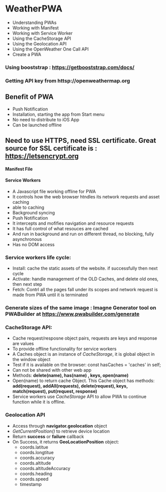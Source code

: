 # WeatherPWA
- Understanding PWAs
- Working with Manifest
- Working with Service Worker
- Using the CacheStorage API
- Using the Geolocation API
- Using the OpenWeather One Call API
- Create a PWA

### Using booststrap : https://getbooststrap.com/docs/

### Getting API key from httsp://openweathermap.org

## Benefit of PWA
- Push Notification
- Installation, starting the app from Start menu
- No need to distribute to iOS App
- Can be launched offline

## Need to use HTTPS, need SSL certificate. Great source for SSL certificate is : https://letsencrypt.org

#### Manifest File
#### Service Workers
- A Javascript file working offline for PWA
- It controls how the web browser htndles its network requests and asset caching
- able to caching
- Background syncing
- Push Notification
- It intercepts and mofifies navigation and resource requests
- It has full control of what resouces are cached
- And run in background and run on different thread, no blocking, fully asynchronous
- Has no DOM access

### Service workers life cycle:
- Install: cache the static assets of the website. if successfully then next cycle
- Activate: handle management of the OLD Caches, and delete old ones, then next step
- Fetch: Contrl all the pages fall under its scopes and network request is made from PWA until it is terminated

### Generate sizes of the same image : Imagne Generator tool on PWABuilder at https://www.pwabuilder.com/generate

### CacheStorage API:
- Cache request/resposne object pairs, requests are keys and response are values
- To provide offline functionality for service workers
- A Caches object is an instance of _CacheStorage_, it is global object in the window object
- Test if it is available on the browser: const hasCaches = 'caches' in self;
- Can not be shared with other web app
- Methods: **delete(name), has(name) , keys, open(name)**
- Open(name) to return cache Object. This Cache object has methods: **add(request), addAll(requests), delete(request), keys, match(request),
  put(request, response)**
- Service workers use _CacheStorage_ API to allow PWA to continue function while it is offline.


### Geolocation API
- Access through **navigator.geolocation** object
- _GetCurrentPosition()_ to retrieve device location
- Return **success** or **failure** callback
- On Success, it returns **GeoLocationPosition** object:
  - coords.latitue
  - coords.longtitue
  - coords.accuracy
  - coords.altitude
  - coords.altitudeAccuracy
  - coords.heading
  - coords.speed
  - timestamp
